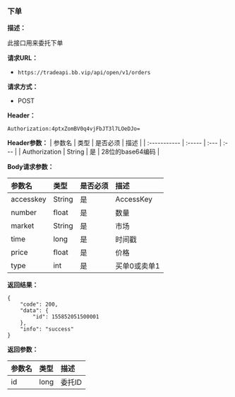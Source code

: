 ### 下单

**描述：**

此接口用来委托下单

**请求URL：** 
- ` https://tradeapi.bb.vip/api/open/v1/orders `

**请求方式：**
- POST

**Header：**

```
Authorization:4ptxZomBV0q4vjFbJT3l7LOeDJo=
```

**Header参数：**
| 参数名          | 类型     | 是否必须 | 描述   |
| :----------- | :----- | :--- | :--- |
| Authorization | String | 是    | 28位的base64编码 |

**Body请求参数：**

| 参数名          | 类型     | 是否必须 | 描述   |
| :----------- | :----- | :--- | :--- |
| accesskey | String | 是    | AccessKey |
| number | float | 是    | 数量 |
| market | String | 是    | 市场 |
| time | long | 是    | 时间戳 |
| price | float | 是    | 价格 |
| type | int | 是    | 买单0或卖单1 |

**返回结果：**

```
{
	"code": 200,
	"data": {
		"id": 155852051500001
	},
	"info": "success"
}
```

**返回参数：**

| 参数名          | 类型   | 描述   |
| :----------- |  :--- | :--- |
| id | long     | 委托ID |
